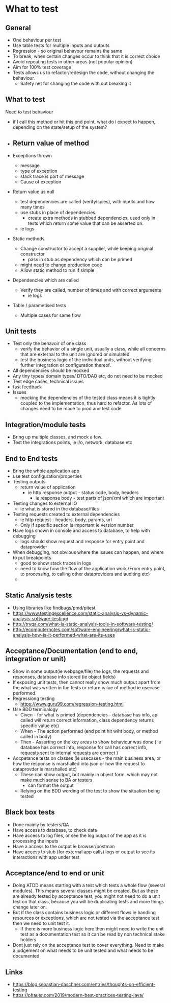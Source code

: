 # What to test

## General

- One behaviour per test
- Use table tests for multiple inputs and outputs
- Regression - so original behavour remains the same
- To break, when certain changes occur to think that it is correct choice
- Avoid repeating tests in other areas (not popular opinion)
- Aim for 100% test coverage
- Tests allows us to refactor/redesign the code, without changing the behaviour.
  - Safety net for changing the code with out breaking it

## What to test

Need to test behaviour
- if I call this method or hit this end point, what do i expect to happen,  depending on the state/setup of the system?

- Return value of method
  -
- Exceptions thrown
  - message
  - type of exception
  - stack trace is part of message
  - Cause of exception
- Return value us null
  - test dependencies are called (verify/spies), with inputs and how many times
  - use stubs in place of dependencies.
    - create extra methods in stubbed dependencies, used only in tests which return some value that can be asserted on.
  - ie logs
- Static methods
  - Change constructor to accept a supplier, while keeping original constructor
    - pass in stub as dependency which can be primed
  - might need to change production code
  - Allow static method to run if simple
- Dependencies which are called
  - Verify they are called, number of times and with correct arguments
    - ie logs
- Table / parametised  tests
  - Multiple cases for same flow

## Unit tests

- Test only the behavoir of one class
  - verify the behavior of a single unit, usually a class, while all concerns that are external to the unit are ignored or simulated.
  - test the business logic of the individual units, without verifying further integration or configuration thereof.
- All dependencies should be mocked
- Any tiny types/ domain types/ DTO/DAO etc, do not need to be mocked
- Test edge cases, technical issues
- fast feedback
- Issues
  - mocking the dependencies of the tested class means it is tightly coupled to the implementation, thus hard to refactor. As lots of changes need to be made to prod and test code

## Integration/module tests

- Bring up multiple classes, and mock a few.
- Test the integrations points, ie i/o, network, database etc

## End to End tests

- Bring the whole application app
- use test configuration/properties
- Testing outputs
  - return value of application
    - ie http response output - status code, body, headers
      - ie response body - test parts of json/xml which are important
- Testing changes to external IO
  - ie what is stored in the database/files
- Testing requests created to external dependencies
  - ie http request - headers, body, params, url
  - Only if specific section is important ie version number
- Have logs shown in console and access to database, to help with debugging
  - logs should show request and response for entry point and dataprovider
- When debugging, not obvious where the issues can happen, and where to put breakpoints
  - good to show stack traces in logs
  - need to know how the flow of the application work (From entry point, to processing, to calling other dataproviders and auditing etc)
  -

## Static Analysis tests

- Using libraries like findbugs/pmd/pitest
- https://www.testingexcellence.com/static-analysis-vs-dynamic-analysis-software-testing/
- http://tryqa.com/what-is-static-analysis-tools-in-software-testing/
- http://ecomputernotes.com/software-engineering/what-is-static-analysis-how-is-it-performed-what-are-its-uses

## Acceptance/Documentation (end to end, integration or unit)

- Show in some output(ie webpage/file) the logs, the requests and responses, database info stored (ie object fields)
- If exposing unit tests, then cannot really show much output apart from the what was written in the tests or return value of method ie usecase performed.
- Regressiong testing
  - https://www.guru99.com/regression-testing.html
- Use BDD terminalogy
  - Given - for what is primed (dependencies - database has info, api called will return correct information, class dependency returns specific value etc)
  - When - The action performed (end point hit wiht body, or method called in body)
  - Then - Asserting on the key areas to show behaviour was done ( ie database has correct info, response for call has correct info, requests sent to internal requests are correct )
- Accpetance tests on classes (ie usecases - the main business area, or how the response is marshalled into json or how the request to dataprovder is marshalled etc)
  - These can show output, but mainly in object form. which may not make much sense to BA or testers
    - can format the output
  - Relying on the BDD wording of the test to show the situation being tested

## Black box tests

- Done mainly by testers/QA
- Have access to database, to check data
- Have access to log files, or see the log output of the app as it is processing the inputs
- Have a access to the output ie browser/postman
- Have access to stub (for external app calls) logs or output to see its interactions with app under test

## Acceptance/end to end or unit

- Doing ATDD means starting with a test which tests a whole flow (several modules). This means several classes might be created. But as these are already tested by acceptance test, you might not need to do a unit test on that class, because you will be duplicating tests and more things change later on.
- But if the class contains business logic or different flows ie handling resources or exceptions, which are not tested via the acceptance test then we need to unit test it.
  - If there is more business logic here then might need to write the unit test as a documentation test so it can be read by non technical stake holders.
- Dont just rely on the acceptance test to cover everything. Need to make a judgement on what needs to be unit tested and what needs to be documented

## Links

- https://blog.sebastian-daschner.com/entries/thoughts-on-efficient-testing
- https://phauer.com/2019/modern-best-practices-testing-java/
